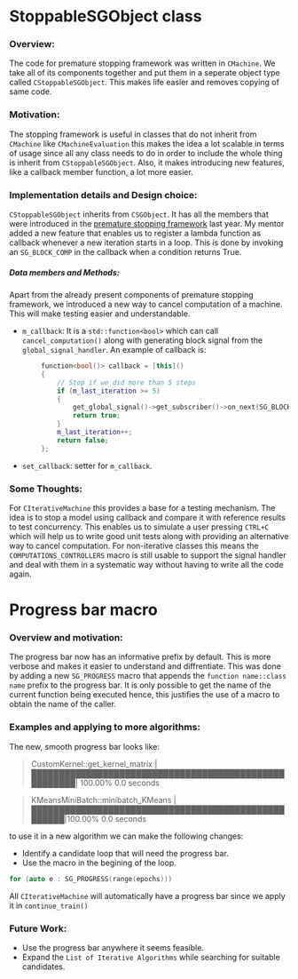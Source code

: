 # StoppableSGObject class

### Overview:
The code for premature stopping framework was written in ```CMachine```. We take all of its components together and put them in a seperate object type called ```CStoppableSGObject```. This makes life easier and removes copying of same code.

### Motivation:
The stopping framework is useful in classes that do not inherit from ```CMachine``` like ```CMachineEvaluation``` this makes the idea a lot scalable in terms of usage since all any class needs to do in order to include the whole thing is inherit from ```CStoppableSGObject```. Also, it makes introducing new features, like a callback member function, a lot more easier.

### Implementation details and Design choice:

```CStoppableSGObject``` inherits from ```CSGObject```. It has all the members that were introduced in the [premature stopping framework](https://github.com/shogun-toolbox/shogun/wiki/premature-stopping) last year. My mentor added a new feature that enables us to register a lambda function as callback whenever a new iteration starts in a loop. This is done by invoking an ```SG_BLOCK_COMP``` in the callback when a condition returns True.

##### Data members and Methods:
Apart from the already present components of premature stopping framework, we introduced a new way to cancel computation of a machine. This will make testing easier and understandable. 
- ```m_callback```: It is a ```std::function<bool>``` which can call ```cancel_computation()``` along with generating block signal from the ```global_signal_handler```.
An example of callback is:
```C++
		function<bool()> callback = [this]() 
        {
			// Stop if we did more than 5 steps
			if (m_last_iteration >= 5)
			{
				get_global_signal()->get_subscriber()->on_next(SG_BLOCK_COMP);
				return true;
			}
			m_last_iteration++;
			return false;
		};
```
- ```set_callback```: setter for ```m_callback```.

### Some Thoughts:
For ```CIterativeMachine``` this provides a base for a testing mechanism. The idea is to stop a model using callback and compare it with reference results to test concurrency. This enables us to simulate a user pressing ```CTRL+C``` which will help us to write good unit tests along with providing an alternative way to cancel computation.
For non-iterative classes this means the ```COMPUTATIONS_CONTROLLERS``` macro is still usable to support the signal handler and deal with them in a systematic way without having to write all the code again.

# Progress bar macro
### Overview and motivation:
The progress bar now has an informative prefix by default. This is more verbose and makes it easier to understand and diffrentiate. This was done by adding a new ```SG_PROGRESS``` macro that appends the ```function name::class name``` prefix to the progress bar. It is only possible to get the name of the current function being executed hence, this justifies the use of a macro to obtain the name of the caller.

### Examples and applying to more algorithms:
The new, smooth progress bar looks like:
>CustomKernel::get_kernel_matrix |██████████████████████████████████████████████████████| 100.00% 0.0 seconds

>KMeansMiniBatch::minibatch_KMeans |████████████████████████████████████████████████████|100.00% 0.0 seconds

to use it in a new algorithm we can make the following changes:
- Identify a candidate loop that will need the progress bar.
- Use the macro in the begining of the loop.
```C++
for (auto e : SG_PROGRESS(range(epochs)))
```
All ```CIterativeMachine``` will automatically have a progress bar since we apply it in ```continue_train()```

### Future Work:
- Use the progress bar anywhere it seems feasible.
- Expand the ```List of Iterative Algorithms``` while searching for suitable candidates.
